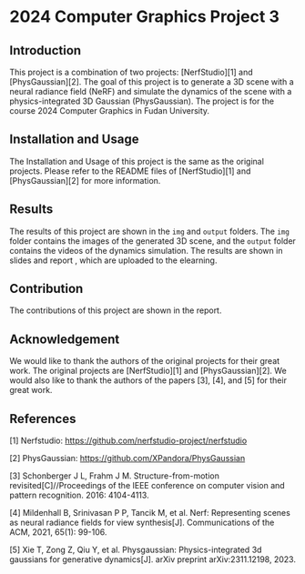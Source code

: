 # 2024 Computer Graphics Project 3
## Introduction

This project is a combination of two projects: [NerfStudio][1] and [PhysGaussian][2]. The goal of this project is to generate a 3D scene with a neural radiance field (NeRF) and simulate the dynamics of the scene with a physics-integrated 3D Gaussian (PhysGaussian). The project is for the course 2024 Computer Graphics in Fudan University.

## Installation and Usage

The Installation and Usage of this project is the same as the original projects. Please refer to the README files of [NerfStudio][1] and [PhysGaussian][2] for more information.

## Results

The results of this project are shown in the `img` and `output` folders. The `img` folder contains the images of the generated 3D scene, and the `output` folder contains the videos of the dynamics simulation. The results are shown in slides and report , which are uploaded to the elearning.

## Contribution
The contributions of this project are shown in the report.

## Acknowledgement
We would like to thank the authors of the original projects for their great work. The original projects are [NerfStudio][1] and [PhysGaussian][2]. We would also like to thank the authors of the papers [3], [4], and [5] for their great work.

## References
[1] Nerfstudio: https://github.com/nerfstudio-project/nerfstudio

[2] PhysGaussian: https://github.com/XPandora/PhysGaussian

[3] Schonberger J L, Frahm J M. Structure-from-motion revisited[C]//Proceedings of the IEEE conference on computer vision and pattern recognition. 2016: 4104-4113.

[4] Mildenhall B, Srinivasan P P, Tancik M, et al. Nerf: Representing scenes as neural radiance fields for view synthesis[J]. Communications of the ACM, 2021, 65(1): 99-106.

[5] Xie T, Zong Z, Qiu Y, et al. Physgaussian: Physics-integrated 3d gaussians for generative dynamics[J]. arXiv preprint arXiv:2311.12198, 2023.
